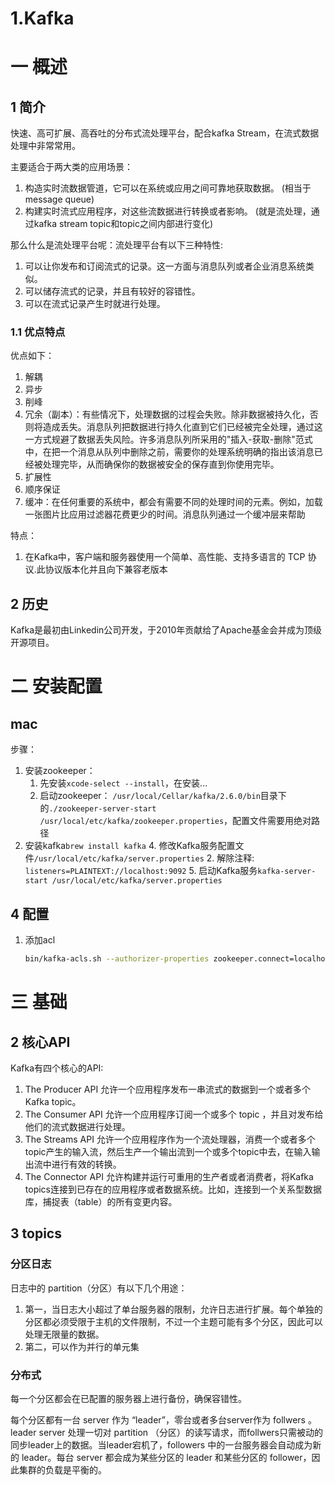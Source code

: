 # 1.Kafka

# 一 概述
## 1 简介
快速、高可扩展、高吞吐的分布式流处理平台，配合kafka Stream，在流式数据处理中非常常用。

主要适合于两大类的应用场景：
1. 构造实时流数据管道，它可以在系统或应用之间可靠地获取数据。 (相当于message queue)
2. 构建实时流式应用程序，对这些流数据进行转换或者影响。 (就是流处理，通过kafka stream topic和topic之间内部进行变化)

那么什么是流处理平台呢：流处理平台有以下三种特性:
1. 可以让你发布和订阅流式的记录。这一方面与消息队列或者企业消息系统类似。
2. 可以储存流式的记录，并且有较好的容错性。
3. 可以在流式记录产生时就进行处理。

### 1.1 优点特点
优点如下：
1. 解耦
2. 异步
2. 削峰
3. 冗余（副本）：有些情况下，处理数据的过程会失败。除非数据被持久化，否则将造成丢失。消息队列把数据进行持久化直到它们已经被完全处理，通过这一方式规避了数据丢失风险。许多消息队列所采用的"插入-获取-删除"范式中，在把一个消息从队列中删除之前，需要你的处理系统明确的指出该消息已经被处理完毕，从而确保你的数据被安全的保存直到你使用完毕。
4. 扩展性
5. 顺序保证
6. 缓冲：在任何重要的系统中，都会有需要不同的处理时间的元素。例如，加载一张图片比应用过滤器花费更少的时间。消息队列通过一个缓冲层来帮助

特点：
1. 在Kafka中，客户端和服务器使用一个简单、高性能、支持多语言的 TCP 协议.此协议版本化并且向下兼容老版本


## 2 历史
Kafka是最初由Linkedin公司开发，于2010年贡献给了Apache基金会并成为顶级开源项目。

# 二 安装配置
## mac
步骤：
1. 安装zookeeper：
    1. 先安装`xcode-select --install`，在安装...
    1. 启动zookeeper： `/usr/local/Cellar/kafka/2.6.0/bin`目录下的`./zookeeper-server-start /usr/local/etc/kafka/zookeeper.properties`，配置文件需要用绝对路径
2. 安装kafka`brew install kafka`
    4. 修改Kafka服务配置文件`/usr/local/etc/kafka/server.properties`
        2. 解除注释: `listeners=PLAINTEXT://localhost:9092`
    5. 启动Kafka服务`kafka-server-start /usr/local/etc/kafka/server.properties`
    
    
## 4 配置
1. 添加acl
        
    ```bash
    bin/kafka-acls.sh --authorizer-properties zookeeper.connect=localhost:2181 --add --allow-principal User:Bob --allow-principal User:Alice --allow-host 198.51.100.0 --allow-host 198.51.100.1 --operation Read --operation Write --topic Test-topic

    ```

# 三 基础

## 2 核心API
Kafka有四个核心的API:
1. The Producer API 允许一个应用程序发布一串流式的数据到一个或者多个Kafka topic。
2. The Consumer API 允许一个应用程序订阅一个或多个 topic ，并且对发布给他们的流式数据进行处理。
3. The Streams API 允许一个应用程序作为一个流处理器，消费一个或者多个topic产生的输入流，然后生产一个输出流到一个或多个topic中去，在输入输出流中进行有效的转换。
4. The Connector API 允许构建并运行可重用的生产者或者消费者，将Kafka topics连接到已存在的应用程序或者数据系统。比如，连接到一个关系型数据库，捕捉表（table）的所有变更内容。

## 3 topics
### 分区日志
日志中的 partition（分区）有以下几个用途：
1. 第一，当日志大小超过了单台服务器的限制，允许日志进行扩展。每个单独的分区都必须受限于主机的文件限制，不过一个主题可能有多个分区，因此可以处理无限量的数据。
2. 第二，可以作为并行的单元集

### 分布式
每一个分区都会在已配置的服务器上进行备份，确保容错性。

每个分区都有一台 server 作为 “leader”，零台或者多台server作为 follwers 。leader server 处理一切对 partition （分区）的读写请求，而follwers只需被动的同步leader上的数据。当leader宕机了，followers 中的一台服务器会自动成为新的 leader。每台 server 都会成为某些分区的 leader 和某些分区的 follower，因此集群的负载是平衡的。